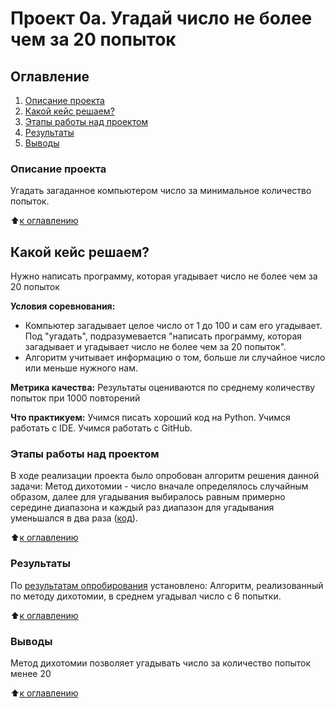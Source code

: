 # Проект 0а. Угадай число не более чем за 20 попыток

## Оглавление
1. [Описание проекта](https://github.com/Aemikh/ae_data_science/tree/main/project_0a/README.md/#Описание-проекта)
2. [Какой кейс решаем?](https://github.com/Aemikh/ae_data_science/tree/main/project_0a/README.md/#Какой-кейс-решаем?)
3. [Этапы работы над проектом](https://github.com/Aemikh/ae_data_science/tree/main/project_0a/README.md/#Этапы-работы-над-пректом)
4. [Результаты](https://github.com/Aemikh/ae_data_science/tree/main/project_0a/README.md/#Результаты)
5. [Выводы](https://github.com/Aemikh/ae_data_science/tree/main/project_0a/README.md/#Выводы)

### Описание проекта
Угадать загаданное компьютером число за минимальное количество попыток.

:arrow_up:[к оглавлению](https://github.com/Aemikh/ae_data_science/tree/main/project_0a/README.md/#Оглавление)


## Какой кейс решаем?
Нужно написать программу, которая угадывает число не более чем за 20 попыток

**Условия соревнования:**
- Компьютер загадывает целое число от 1 до 100 и сам его угадывает. Под "угадать", подразумевается "написать программу, которая загадывает и угадывает число не более чем за 20 попыток".
- Алгоритм учитывает информацию о том, больше ли случайное число или меньше нужного нам.

**Метрика качества:**
Результаты оцениваются по среднему количеству попыток при 1000 повторений

**Что практикуем:**
Учимся писать хороший код на Python.
Учимся работать с IDE.
Учимся работать с GitHub.


### Этапы работы над проектом 
В ходе реализации проекта было опробован  алгоритм решения данной задачи:
Метод дихотомии - число вначале определялось случайным образом, далее для угадывания выбиралось равным примерно середине диапазона и каждый раз диапазон для угадывания уменьшался в два раза ([код](https://github.com/Aemikh/ae_data_science/tree/main/project_0a/game_v3.py)).


:arrow_up:[к оглавлению](https://github.com/Aemikh/ae_data_science/tree/main/project_0a/README.md/#Оглавление)

### Результаты
По [результатам опробирования](https://github.com/Aemikh/ae_data_science/tree/main/project_0a/game_v3.ipynb) установлено:
Алгоритм, реализованный по методу дихотомии, в среднем угадывал число с 6 попытки. 

:arrow_up:[к оглавлению](https://github.com/Aemikh/ae_data_science/tree/main/project_0a/README.md/#Оглавление)

### Выводы
Метод дихотомии позволяет угадывать число за количество попыток менее 20

:arrow_up:[к оглавлению](https://github.com/Aemikh/ae_data_science/tree/main/project_0a/README.md/#Оглавление)